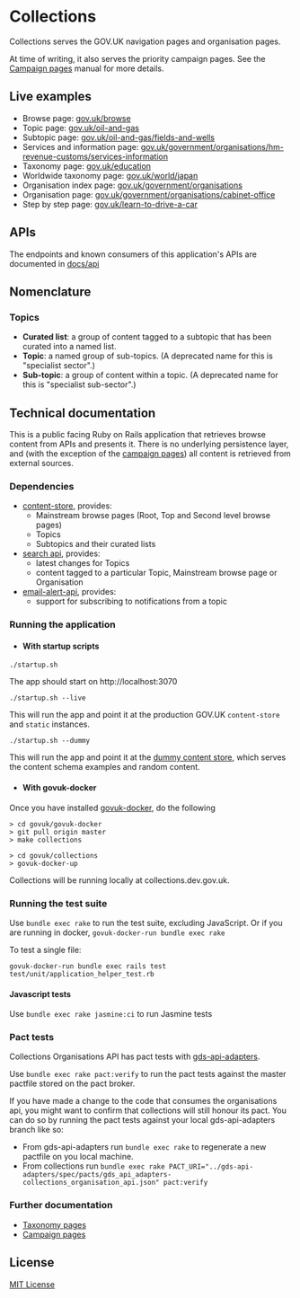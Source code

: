 # Collections

Collections serves the GOV.UK navigation pages and organisation pages.

At time of writing, it also serves the priority campaign pages. See the [Campaign pages](docs/campaign-pages.md) manual for more details.

## Live examples

- Browse page: [gov.uk/browse](https://www.gov.uk/browse)
- Topic page: [gov.uk/oil-and-gas](https://www.gov.uk/oil-and-gas)
- Subtopic page: [gov.uk/oil-and-gas/fields-and-wells](https://www.gov.uk/oil-and-gas/fields-and-wells)
- Services and information page: [gov.uk/government/organisations/hm-revenue-customs/services-information](https://www.gov.uk/government/organisations/hm-revenue-customs/services-information)
- Taxonomy page: [gov.uk/education](https://www.gov.uk/education)
- Worldwide taxonomy page: [gov.uk/world/japan](https://www.gov.uk/world/japan)
- Organisation index page: [gov.uk/government/organisations](https://www.gov.uk/government/organisations)
- Organisation page: [gov.uk/government/organisations/cabinet-office](https://www.gov.uk/government/organisations/cabinet-office)
- Step by step page: [gov.uk/learn-to-drive-a-car](https://www.gov.uk/learn-to-drive-a-car)

## APIs

The endpoints and known consumers of this application's APIs are documented in [docs/api](docs/api.md)

## Nomenclature

### Topics

- **Curated list**: a group of content tagged to a subtopic that has been
  curated into a named list.
- **Topic**: a named group of sub-topics. (A deprecated name for this is "specialist sector".)
- **Sub-topic**: a group of content within a topic. (A deprecated name for this is
"specialist sub-sector".)

## Technical documentation

This is a public facing Ruby on Rails application that retrieves browse content from APIs and presents it. There is no underlying persistence layer, and (with the exception of the [campaign pages](#campaign-pages)) all content is retrieved from external sources.

### Dependencies

- [content-store](https://github.com/alphagov/content-store), provides:
    - Mainstream browse pages (Root, Top and Second level browse pages)
    - Topics
    - Subtopics and their curated lists
- [search api](https://github.com/alphagov/search-api), provides:
    - latest changes for Topics
    - content tagged to a particular Topic, Mainstream browse page or Organisation
- [email-alert-api](https://github.com/alphagov/email-alert-api), provides:
    - support for subscribing to notifications from a topic

### Running the application

- #### With startup scripts

```
./startup.sh
```

The app should start on http://localhost:3070

```
./startup.sh --live
```

This will run the app and point it at the production GOV.UK `content-store` and `static` instances.

```
./startup.sh --dummy
```

This will run the app and point it at the [dummy content store](https://govuk-content-store-examples.herokuapp.com/), which serves the content schema examples and random content.

- #### With govuk-docker

Once you have installed [govuk-docker](https://github.com/alphagov/govuk-docker#installation), do the following
```
> cd govuk/govuk-docker
> git pull origin master
> make collections

> cd govuk/collections
> govuk-docker-up
```

Collections will be running locally at collections.dev.gov.uk.

### Running the test suite

Use `bundle exec rake` to run the test suite, excluding JavaScript. Or if you are running in docker, `govuk-docker-run bundle exec rake`

To test a single file:

`govuk-docker-run bundle exec rails test test/unit/application_helper_test.rb`

#### Javascript tests

Use `bundle exec rake jasmine:ci` to run Jasmine tests

### Pact tests
Collections Organisations API has pact tests with [gds-api-adapters](https://github.com/alphagov/gds-api-adapters/blob/19515f01395a2a2cdfa22e1c86f8cb1a4298c492/test/test_helpers/pact_helper.rb).

Use `bundle exec rake pact:verify` to run the pact tests against the master pactfile stored on the pact broker.

If you have made a change to the code that consumes the organisations api, you might want to confirm that collections will still honour its pact. You can do so by running the pact tests against your local gds-api-adapters branch like so:
- From gds-api-adapters run `bundle exec rake` to regenerate a new pactfile on you local machine.
- From collections run `bundle exec rake PACT_URI="../gds-api-adapters/spec/pacts/gds_api_adapters-collections_organisation_api.json" pact:verify`

### Further documentation

- [Taxonomy pages](docs/taxonomy-pages.md)
- [Campaign pages](docs/campaign-pages.md)

## License

[MIT License](LICENCE.txt)

